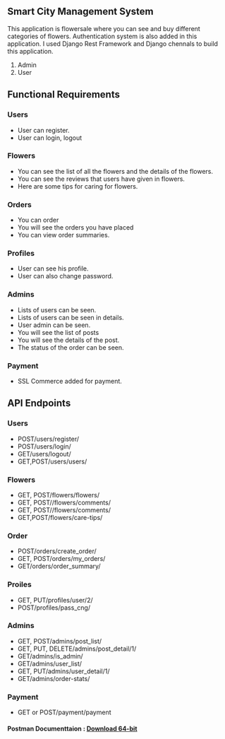 <section>
  <div class="center">
    <h1 class="success">Smart City Management System</h1>
    <p>This application is flowersale where you can see and buy different categories of flowers. Authentication system is also added in this 
     application. I used Django Rest Framework and Django chennals to build this application.</p>
    <ol>
      <li>Admin</li>
      <li>User</li>
    </ol>
    <h2>Functional Requirements</h2>
    <h3>Users</h3>
    <ul>
      <li>User can register.</li>
      <li>User can login, logout</li>
    </ul>
    <h3>Flowers</h3>
    <ul>
      <li>You can see the list of all the flowers and the details of the flowers.</li>
      <li>You can see the reviews that users have given in flowers.</li>
      <li>Here are some tips for caring for flowers.</li>
    </ul>
     <h3>Orders</h3>
    <ul>
      <li>You can order</li>
      <li>You will see the orders you have placed</li>
      <li>You can view order summaries.</li>
    </ul>
    <h3>Profiles</h3>
    <ul>
      <li>User can see his profile.</li>
      <li>User can also change password.</li>
    </ul>
    <h3>Admins</h3>
    <ul>
      <li>Lists of users can be seen.</li>
      <li>Lists of users can be seen in details.</li>
      <li>User admin can be seen.</li>
      <li>You will see the list of posts</li>
      <li>You will see the details of the post.</li>
      <li>The status of the order can be seen.</li>
    </ul>
    <h3>Payment</h3>
    <ul>
      <li>SSL Commerce added for payment.</li>
    </ul>
    <h1>API Endpoints</h1>
    <h3>Users</h3>
    <ul>
      <li>POST/users/register/</li>
      <li>POST/users/login/</li>
      <li>GET/users/logout/</li>
      <li>GET,POST/users/users/</li>
    </ul>
    <h3>Flowers</h3>
    <ul>
      <li>GET, POST/flowers/flowers/</li>
      <li>GET, POST//flowers/comments/</li>
      <li>GET, POST//flowers/comments/</li>
      <li>GET,POST/flowers/care-tips/</li>
    </ul>
    <h3>Order</h3>
    <ul>
      <li>POST/orders/create_order/</li>
      <li>GET, POST/orders/my_orders/</li>
      <li>GET/orders/order_summary/</li>
    </ul>
    <h3>Proiles</h3>
    <ul>
      <li>GET, PUT/profiles/user/2/</li>
      <li>POST/profiles/pass_cng/</li>
    </ul>
    <h3>Admins</h3>
    <ul>
      <li>GET, POST/admins/post_list/</li>
      <li>GET, PUT, DELETE/admins/post_detail/1/</li>
      <li>GET/admins/is_admin/</li>
      <li>GET/admins/user_list/</li>
      <li>GET, PUT/admins/user_detail/1/</li>
      <li>GET/admins/order-stats/</li>
    </ul>
    <h3>Payment</h3>
    <ul>
      <li>GET or POST/payment/payment</li>
    </ul>
    <h4>Postman Documenttaion : <a href="https://www.postman.com/downloads/?utm_source=postman-home">Download 64-bit</a></h4>
  </div>
</section>
